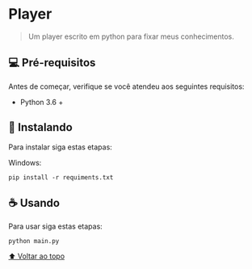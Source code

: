 # Player

> Um player escrito em python para fixar meus conhecimentos.

## 💻 Pré-requisitos

Antes de começar, verifique se você atendeu aos seguintes requisitos:
* Python 3.6 +

## 🚀 Instalando

Para instalar siga estas etapas:

Windows:
```
pip install -r requiments.txt
```


## ☕ Usando 

Para usar siga estas etapas:

```
python main.py
```

[⬆ Voltar ao topo](#nome-do-projeto)<br>